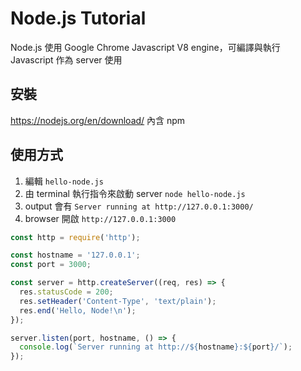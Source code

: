 # Node.js Tutorial

Node.js 使用 Google Chrome Javascript V8 engine，可編譯與執行 Javascript 作為 server 使用

## 安裝

<https://nodejs.org/en/download/> 內含 npm

## 使用方式

1. 編輯 `hello-node.js`
1. 由 terminal 執行指令來啟動 server `node hello-node.js`
1. output 會有 `Server running at http://127.0.0.1:3000/`
1. browser 開啟 `http://127.0.0.1:3000`

```javascript
const http = require('http');

const hostname = '127.0.0.1';
const port = 3000;

const server = http.createServer((req, res) => {
  res.statusCode = 200;
  res.setHeader('Content-Type', 'text/plain');
  res.end('Hello, Node!\n');
});

server.listen(port, hostname, () => {
  console.log(`Server running at http://${hostname}:${port}/`);
});
```